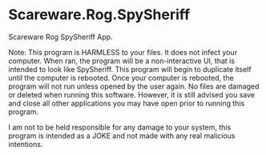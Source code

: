 # Scareware.Rog.SpySheriff
Scareware Rog SpySheriff App.

Note: This program is HARMLESS to your files. It does not infect your computer. When ran, the program will be a non-interactive UI, that is intended to look like SpySheriff. This program will begin to duplicate itself until the computer is rebooted. Once your computer is rebooted, the program will not run unless opened by the user again.
No files are damaged or deleted when running this software. However, it is still advised you save and close all other applications you may have open prior to running this program.

I am not to be held responsible for any damage to your system, this program is intended as a JOKE and not made with any real malicious intentions.
